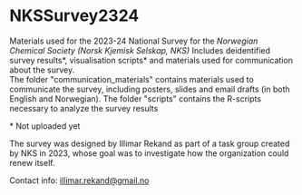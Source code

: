 # NKSSurvey2324
Materials used for the 2023-24 National Survey for the *Norwegian Chemical Society (Norsk Kjemisk Selskap, NKS)*
Includes deidentified survey results*, visualisation scripts* and materials used for communication about the survey. </br>
The folder "communication_materials" contains materials used to communicate the survey, including posters, slides and email drafts (in both English and Norwegian).
The folder "scripts" contains the R-scripts necessary to analyze the survey results

\* Not uploaded yet

The survey was designed by Illimar Rekand as part of a task group created by NKS in 2023, whose goal was to investigate how the organization could renew itself.

Contact info: illimar.rekand@gmail.no
